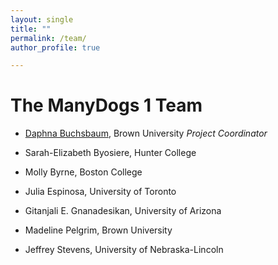 ```yaml
---
layout: single
title: ""
permalink: /team/
author_profile: true

---
```


# The ManyDogs 1 Team

* [Daphna Buchsbaum](http://www.cocodevlab.com/principal-investigator.html/), Brown University
_Project Coordinator_

* Sarah-Elizabeth Byosiere, Hunter College

* Molly Byrne, Boston College

* Julia Espinosa, University of Toronto

* Gitanjali E. Gnanadesikan, University of Arizona

* Madeline Pelgrim, Brown University

* Jeffrey Stevens, University of Nebraska-Lincoln